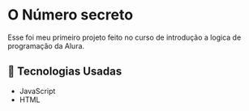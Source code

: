 # O Número secreto

Esse foi meu primeiro projeto feito no curso de introdução a logica de programação da Alura.

## 🚀 Tecnologias Usadas

- JavaScript
- HTML
